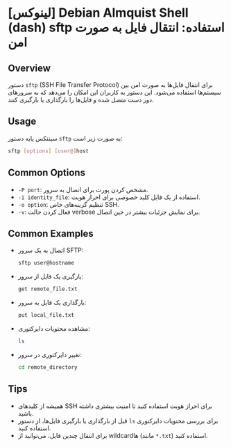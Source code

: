 # [لینوکس] Debian Almquist Shell (dash) sftp استفاده: انتقال فایل به صورت امن

## Overview
دستور `sftp` (SSH File Transfer Protocol) برای انتقال فایل‌ها به صورت امن بین سیستم‌ها استفاده می‌شود. این دستور به کاربران این امکان را می‌دهد که به سرورهای دور دست متصل شده و فایل‌ها را بارگذاری یا بارگیری کنند.

## Usage
سینتکس پایه دستور `sftp` به صورت زیر است:

```bash
sftp [options] [user@]host
```

## Common Options
- `-P port`: مشخص کردن پورت برای اتصال به سرور.
- `-i identity_file`: استفاده از یک فایل کلید خصوصی برای احراز هویت.
- `-o option`: تنظیم گزینه‌های خاص SSH.
- `-v`: فعال کردن حالت verbose برای نمایش جزئیات بیشتر در حین اتصال.

## Common Examples
- اتصال به یک سرور SFTP:
    ```bash
    sftp user@hostname
    ```

- بارگیری یک فایل از سرور:
    ```bash
    get remote_file.txt
    ```

- بارگذاری یک فایل به سرور:
    ```bash
    put local_file.txt
    ```

- مشاهده محتویات دایرکتوری:
    ```bash
    ls
    ```

- تغییر دایرکتوری در سرور:
    ```bash
    cd remote_directory
    ```

## Tips
- همیشه از کلیدهای SSH برای احراز هویت استفاده کنید تا امنیت بیشتری داشته باشید.
- قبل از بارگذاری یا بارگیری فایل‌ها، از دستور `ls` برای بررسی محتویات دایرکتوری استفاده کنید.
- برای انتقال چندین فایل، می‌توانید از wildcardها (مانند `*.txt`) استفاده کنید.
